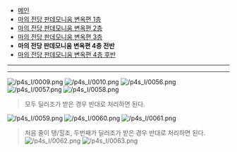 - [메인](https://github.com/Gangaemonium/Asphodelos/tree/main/README.md)
- [마의 전당 판데모니움 변옥편 1층](https://github.com/Gangaemonium/Asphodelos/tree/main/p1s/README.md)
- [마의 전당 판데모니움 변옥편 2층](https://github.com/Gangaemonium/Asphodelos/tree/main/p2s/README.md)
- [마의 전당 판데모니움 변옥편 3층](https://github.com/Gangaemonium/Asphodelos/tree/main/p3s/README.md)
- __마의 전당 판데모니움 변옥편 4층 전반__
- [마의 전당 판데모니움 변옥편 4층 후반](https://github.com/Gangaemonium/Asphodelos/tree/main/p4s_II/README.md)
--------

--------
![/p4s_I/0009.png](https://raw.githubusercontent.com/Gangaemonium/Asphodelos/main/p4s_I/0009.png)
![/p4s_I/0010.png](https://raw.githubusercontent.com/Gangaemonium/Asphodelos/main/p4s_I/0010.png)
![/p4s_I/0056.png](https://raw.githubusercontent.com/Gangaemonium/Asphodelos/main/p4s_I/0056.png)
![/p4s_I/0057.png](https://raw.githubusercontent.com/Gangaemonium/Asphodelos/main/p4s_I/0057.png)
![/p4s_I/0058.png](https://raw.githubusercontent.com/Gangaemonium/Asphodelos/main/p4s_I/0058.png)
> 모두 딜러조가 받은 경우 반대로 처리하면 된다.

![/p4s_I/0059.png](https://raw.githubusercontent.com/Gangaemonium/Asphodelos/main/p4s_I/0059.png)
![/p4s_I/0060.png](https://raw.githubusercontent.com/Gangaemonium/Asphodelos/main/p4s_I/0060.png)
![/p4s_I/0061.png](https://raw.githubusercontent.com/Gangaemonium/Asphodelos/main/p4s_I/0061.png)
> 처음 줄이 탱/힐조, 두번째가 딜러조가 받은 경우 반대로 처리하면 된다.
![/p4s_I/0062.png](https://raw.githubusercontent.com/Gangaemonium/Asphodelos/main/p4s_I/0062.png)
![/p4s_I/0063.png](https://raw.githubusercontent.com/Gangaemonium/Asphodelos/main/p4s_I/0063.png)
